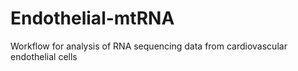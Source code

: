 # Endothelial-mtRNA
Workflow for analysis of RNA sequencing data from cardiovascular endothelial cells

